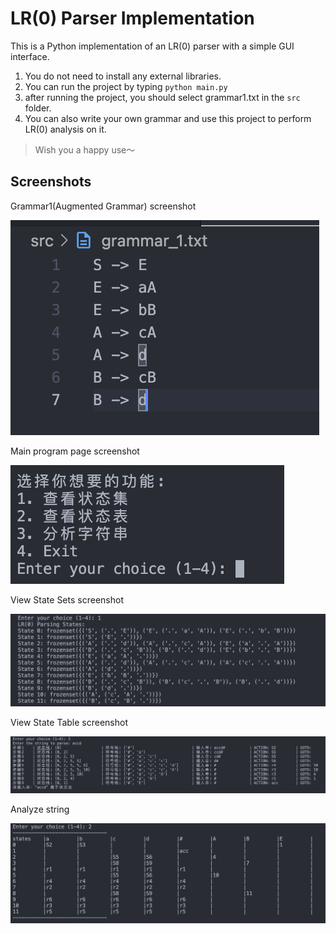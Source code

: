 <!--
 * @Author: SheathedSharp z404878860@163.com
 * @Date: 2024-07-13 17:44:04
-->
# LR(0) Parser Implementation
This is a Python implementation of an LR(0) parser with a simple GUI interface. 
1. You do not need to install any external libraries. 
2. You can run the project by typing `python main.py` 
3. after running the project, you should select grammar1.txt in the `src` folder. 
4. You can also write your own grammar and use this project to perform LR(0) analysis on it.


> Wish you a happy use～
## Screenshots
Grammar1(Augmented Grammar) screenshot 

![](./pic/demo1.png)


Main program page screenshot

![](./pic/demo2.png)

View State Sets screenshot

![](./pic/demo3.png)

View State Table screenshot

![](./pic/demo4.png)

Analyze string

![](./pic/demo5.png)